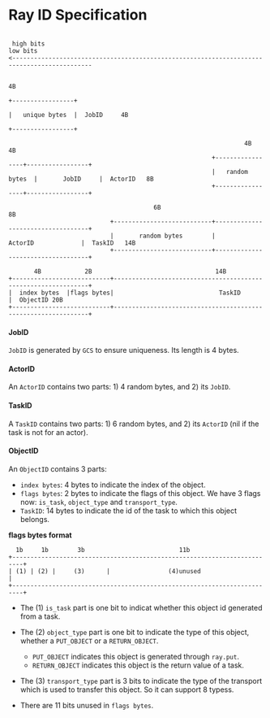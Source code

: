 Ray ID Specification
============================================
```

 high bits                                                                           low bits
<--------------------------------------------------------------------------------------------

                                                                                   4B
                                                                          +-----------------+
                                                                          |   unique bytes  |  JobID     4B
                                                                          +-----------------+

                                                                 4B                4B
                                                        +-----------------+-----------------+
                                                        |   random bytes  |       JobID     |  ActorID   8B
                                                        +-----------------+-----------------+

                                        6B                               8B
                            +---------------------------+-----------------------------------+
                            |       random bytes        |               ActorID             |  TaskID   14B
                            +---------------------------+-----------------------------------+

       4B            2B                                  14B
+---------------------------+---------------------------------------------------------------+
|  index bytes  |flags bytes|                             TaskID                            |  ObjectID 20B
+---------------------------+---------------------------------------------------------------+

```
#### JobID
`JobID` is generated by `GCS` to ensure uniqueness. Its length is 4 bytes.

#### ActorID
An `ActorID` contains two parts: 1) 4 random bytes, and 2) its `JobID`.

#### TaskID
A `TaskID` contains two parts: 1) 6 random bytes, and 2) its `ActorID` (nil if the task is not for an actor).

#### ObjectID
An `ObjectID` contains 3 parts:
- `index bytes`: 4 bytes to indicate the index of the object.
- `flags bytes`: 2 bytes to indicate the flags of this object. We have 3 flags now: `is_task`, `object_type` and `transport_type`.
- `TaskID`: 14 bytes to indicate the id of the task to which this object belongs.

**flags bytes format**
```
  1b     1b        3b                          11b
+-------------------------------------------------------------------------+
| (1) | (2) |     (3)      |                (4)unused                     |
+-------------------------------------------------------------------------+
```
- The (1) `is_task` part is one bit to indicat whether this object id generated from a task.

- The (2) `object_type` part is one bit to indicate the type of this object, whether a `PUT_OBJECT` or a `RETURN_OBJECT`.
    - `PUT_OBJECT` indicates this object is generated through `ray.put`.
    - `RETURN_OBJECT` indicates this object is the return value of a task.

- The (3) `transport_type` part is 3 bits to indicate the type of the transport which is used to transfer this object. So it can support 8 typess.

- There are 11 bits unused in `flags bytes`.
